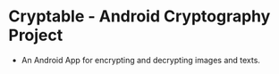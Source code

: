 # Cryptable - Android Cryptography Project

- An Android App for encrypting and decrypting images and texts.

